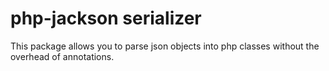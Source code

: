 # php-jackson serializer

This package allows you to parse json objects into php classes without the overhead of annotations.
